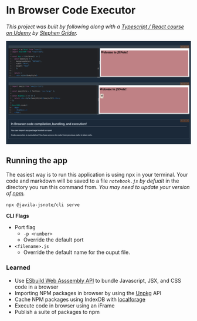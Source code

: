 # In Browser Code Executor

_This project was built by following along with a [Typescript / React course on Udemy](https://www.udemy.com/course/react-and-typescript-build-a-portfolio-project/) by [Stephen Grider](https://www.udemy.com/user/sgslo/)._

![image](./screenshot.png)

## Running the app

The easiest way is to run this application is using npx in your terminal. Your code and markdown will be saved to a file _`notebook.js` by defualt_ in the directory you run this command from. _You may need to update your version of [npm](https://github.com/npm/cli#installation)._

```
npx @javila-jsnote/cli serve
```

**CLI Flags**

- Port flag
  - `-p <number>`
  - Override the default port
- `<filename>.js`
  - Override the default name for the ouput file.

### Learned

- Use [ESbuild Web Asssembly API](https://esbuild.github.io/) to bundle Javascript, JSX, and CSS code in a browser
- Importing NPM packages in browser by using the [Unpkg](https://unpkg.com/) API
- Cache NPM packages using IndexDB with [localforage](https://localforage.github.io/localForage/)
- Execute code in browser using an iFrame
- Publish a suite of packages to npm

